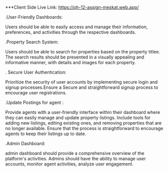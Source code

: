 ***Client Side Live Link:
        https://ph-12-assign-meskat.web.app/



<!-- About Project  5 points -->

.User-Friendly Dashboards:

Users should be able to easily access and manage their information, preferences, and activities through the respective dashboards.

.Property Search System:

Users should be able to search for properties based on the property titlee. The search results should be presented in a visually appealing and informative manner, with details and images for each property.

. Secure  User Authentication:

Prioritize the security of user accounts by implementing secure login and signup processes.Ensure a  Secure and straightforward signup process to encourage user registrations.




.Update  Postings for agent :

Provide agents with a user-friendly interface within their dashboard where they can easily manage and update property listings. Include tools for adding new listings, editing existing ones, and removing properties that are no longer available. Ensure that the process is straightforward to encourage agents to keep their listings up to date.


.Admin Dashboard:

admin dashboard should provide a comprehensive overview of the platform's activities. Admins should have the ability to manage user accounts, monitor agent activities, analyze user engagement. 